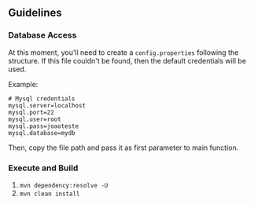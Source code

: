 ## Guidelines

### Database Access

At this moment, you'll need to create a `config.properties` following the structure. If this file couldn't be found, then the default credentials will be used. 

Example:
```
# Mysql credentials
mysql.server=localhost
mysql.port=22
mysql.user=root
mysql.pass=joaoteste
mysql.database=mydb
```

Then, copy the file path and pass it as first parameter to main function.


### Execute and Build

1. `mvn dependency:resolve -U`
2. `mvn clean install`

